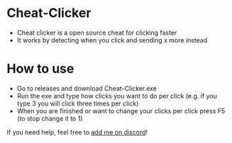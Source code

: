 # Cheat-Clicker
- Cheat clicker is a open source cheat for clicking faster
- It works by detecting when you click and sending x more instead

# How to use
- Go to releases and download Cheat-Clicker.exe
- Run the exe and type how clicks you want to do per click (e.g. if you type 3 you will click three times per click)
- When you are finished or want to change your clicks per click press F5 (to stop change it to 1)

If you need help, feel free to [add me on discord](https://discordapp.com/users/467230314268196898)!
